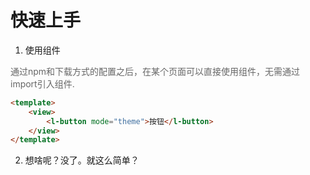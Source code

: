 # 快速上手

1. 使用组件

<font color="#666">
通过npm和下载方式的配置之后，在某个页面可以直接使用组件，无需通过import引入组件.
</font>


```html
<template>
	<view>
		<l-button mode="theme">按钮</l-button>
	</view>
</template>
```

2. 想啥呢？没了。就这么简单？

